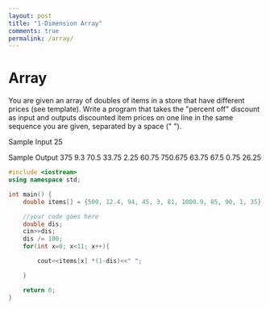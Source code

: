 ```yaml
---
layout: post
title: "1-Dimension Array"
comments: true
permalink: /array/
---
```

# Array
You are given an array of doubles of items in a store that have different prices (see template).
Write a program that takes the "percent off" discount as input and outputs discounted item prices on one line in the same sequence you are given, separated by a space (" ").

Sample Input
25

Sample Output
375 9.3 70.5 33.75 2.25 60.75 750.675 63.75 67.5 0.75 26.25


```cpp
#include <iostream>
using namespace std;

int main() {
    double items[] = {500, 12.4, 94, 45, 3, 81, 1000.9, 85, 90, 1, 35};

    //your code goes here
    double dis;
    cin>>dis;
    dis /= 100;
    for(int x=0; x<11; x++){

    	cout<<items[x] *(1-dis)<<" ";

    }

    return 0;
}
```

